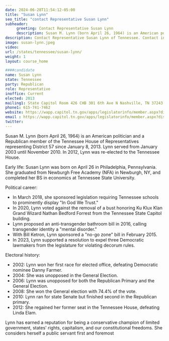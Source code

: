 ```yaml
---
date: 2024-06-28T11:54:12-05:00
title: "Susan Lynn"
seo_title: "contact Representative Susan Lynn"
subheader:
     greeting: Contact Representative Susan Lynn
     description: Susan M. Lynn (born April 26, 1964) is an American politician and a Republican member of the Tennessee House of Representatives representing District 57 since January 8, 2013.
description: Contact Representative Susan Lynn of Tennessee. Contact information for Susan Lynn includes email address, phone number, and mailing address.
image: susan-lynn.jpeg
video:
url: /states/tennessee/susan-lynn/
weight: 1
layout: course_home

####candidate
name: Susan Lynn
state: Tennessee
party: Republican
role: Representative
inoffice: Current
elected: 2013
mailing1: State Capitol Room 426 CHB 301 6th Ave N Nashville, TN 37243
phone1: 615-741-7462
website: https://wapp.capitol.tn.gov/apps/legislatorinfo/member.aspx?district=H57/
email : https://wapp.capitol.tn.gov/apps/legislatorinfo/member.aspx?district=H57/
twitter: 
---
```

Susan M. Lynn (born April 26, 1964) is an American politician and a Republican member of the Tennessee House of Representatives representing District 57 since January 8, 2013. Lynn served from January 2003 until November 2010. In 2012, Lynn was re-elected to the Tennessee House.

Early life:
Susan Lynn was born on April 26 in Philadelphia, Pennsylvania. She graduated from Newburgh Free Academy (NFA) in Newburgh, NY, and completed her BS in economics at Tennessee State University.

Political career:
- In March 2018, she sponsored legislation requiring Tennessee schools to prominently display "In God We Trust."
- In 2020, Lynn voted against the removal of a bust honoring Ku Klux Klan Grand Wizard Nathan Bedford Forrest from the Tennessee State Capitol building.
- Lynn proposed an anti-transgender bathroom bill in 2016, calling transgender identity a "mental disorder."
- With Bill Ketron, Lynn sponsored a "no-go zone" bill in February 2015.
- In 2023, Lynn supported a resolution to expel three Democratic lawmakers from the legislature for violating decorum rules.

Electoral history:
- 2002: Lynn won her first race for elected office, defeating Democratic nominee Danny Farmer.
- 2004: She was unopposed in the General Election.
- 2006: Lynn was unopposed for both the Republican Primary and the General Election.
- 2008: She won the General election with 74.4% of the vote.
- 2010: Lynn ran for state Senate but finished second in the Republican primary.
- 2012: She regained her former seat in the Tennessee House, defeating Linda Elam.

Lynn has earned a reputation for being a conservative champion of limited government, states' rights, capitalism, and our constitutional freedoms. She considers herself a public servant first and foremost
